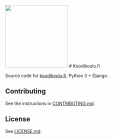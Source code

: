 <img src="http://www.koodikoulu.fi/static/media/logo-opengraph.png" width="200px" height="200px" />
# Koodikoulu.fi

Source code for [koodikoulu.fi](http://koodikoulu.fi/). Python 3 + Django.

Contributing
------------

See the instructions in [CONTRIBUTING.md](https://github.com/koodikoulu/koodikoulu.fi/blob/master/CONTRIBUTING.md).

License
-------

See [LICENSE.md](https://github.com/koodikoulu/koodikoulu.fi/blob/master/LICENSE.md).
